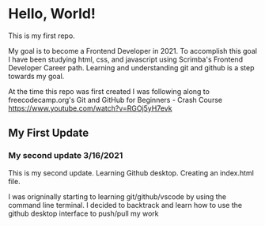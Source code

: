 # Hello, World!

This is my first repo.  

My goal is to become a Frontend Developer in 2021.  To accomplish this goal I have been studying html, css, and javascript using 
Scrimba's Frontend Developer Career path.  Learning and understanding git and github is a step towards my goal.  

At the time this repo was first created I was following along to freecodecamp.org's Git and GitHub for Beginners - Crash Course
https://www.youtube.com/watch?v=RGOj5yH7evk



## My First Update


### My second update 3/16/2021

This is my second update. Learning Github desktop.  Creating an index.html file. 

I was origninally starting to learning git/github/vscode by using the command line terminal.  I decided to backtrack and learn how to use the github desktop interface to push/pull my work

